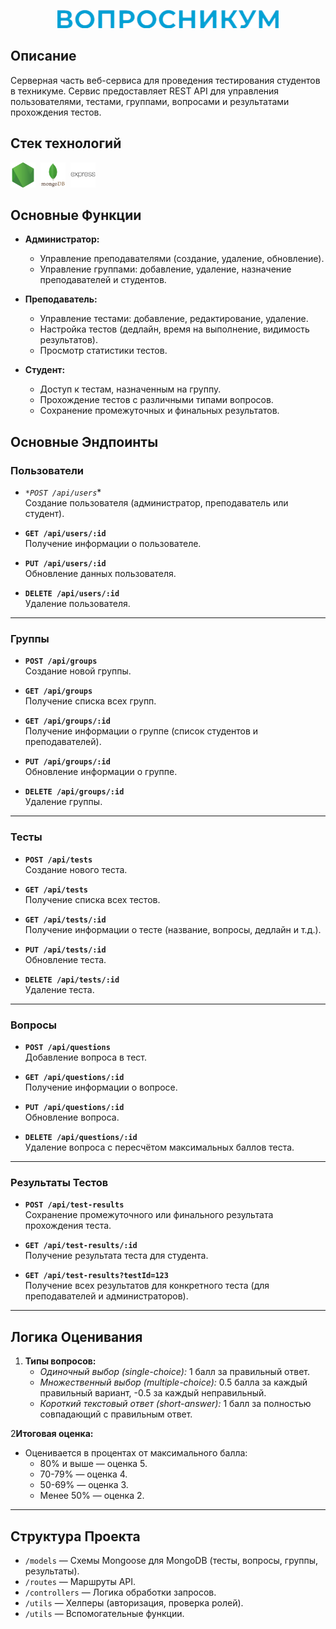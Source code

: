 <p align="center">
  <img src="https://raw.githubusercontent.com/pashkov256/media/refs/heads/main/voprosnikum/logo.png" alt="Project Banner" />
</p>

## Описание  

Серверная часть веб-сервиса для проведения тестирования студентов в техникуме. Сервис предоставляет REST API для управления пользователями, тестами, группами, вопросами и результатами прохождения тестов.  

## Стек технологий
<div>
<img src="https://raw.githubusercontent.com/devicons/devicon/refs/heads/master/icons/nodejs/nodejs-original.svg" title="Node.js" alt="Node.js" width="40" height="40"/>&nbsp;
<img src="https://raw.githubusercontent.com/devicons/devicon/refs/heads/master/icons/mongodb/mongodb-original-wordmark.svg" title="MongoDB" alt="MongoDB" width="40" height="40"/>&nbsp;
<img src="https://raw.githubusercontent.com/devicons/devicon/refs/heads/master/icons/express/express-original-wordmark.svg" title="Express" alt="Express" width="40" height="40"/>&nbsp;
</div>



## Основные Функции  

- **Администратор:**  
  - Управление преподавателями (создание, удаление, обновление).  
  - Управление группами: добавление, удаление, назначение преподавателей и студентов.

- **Преподаватель:**  
  - Управление тестами: добавление, редактирование, удаление.  
  - Настройка тестов (дедлайн, время на выполнение, видимость результатов).  
  - Просмотр статистики тестов.  

- **Студент:**  
  - Доступ к тестам, назначенным на группу.  
  - Прохождение тестов с различными типами вопросов.  
  - Сохранение промежуточных и финальных результатов.  

## Основные Эндпоинты  

### Пользователи  

- *`*POST /api/users`**  
  Создание пользователя (администратор, преподаватель или студент).  

- **`GET /api/users/:id`**  
  Получение информации о пользователе.  

- **`PUT /api/users/:id`**  
  Обновление данных пользователя.  

- **`DELETE /api/users/:id`**  
  Удаление пользователя.  

---

### Группы  

- **`POST /api/groups`**  
  Создание новой группы.  

- **`GET /api/groups`**  
  Получение списка всех групп.  

- **`GET /api/groups/:id`**  
  Получение информации о группе (список студентов и преподавателей).  

- **`PUT /api/groups/:id`**  
  Обновление информации о группе.  

- **`DELETE /api/groups/:id`**  
  Удаление группы.  

---
### Тесты  

- **`POST /api/tests`**  
  Создание нового теста.  

- **`GET /api/tests`**  
  Получение списка всех тестов.  

- **`GET /api/tests/:id`**  
  Получение информации о тесте (название, вопросы, дедлайн и т.д.).  

- **`PUT /api/tests/:id`**  
  Обновление теста.  

- **`DELETE /api/tests/:id`**  
  Удаление теста.  

---

### Вопросы  

- **`POST /api/questions`**  
  Добавление вопроса в тест.  

- **`GET /api/questions/:id`**  
  Получение информации о вопросе.  

- **`PUT /api/questions/:id`**  
  Обновление вопроса.  

- **`DELETE /api/questions/:id`**  
  Удаление вопроса с пересчётом максимальных баллов теста.  

---

### Результаты Тестов  

- **`POST /api/test-results`**  
  Сохранение промежуточного или финального результата прохождения теста.  

- **`GET /api/test-results/:id`**  
  Получение результата теста для студента.  

- **`GET /api/test-results?testId=123`**  
  Получение всех результатов для конкретного теста (для преподавателей и администраторов).  

---

## Логика Оценивания  

1. **Типы вопросов:**  
   - *Одиночный выбор (single-choice):* 1 балл за правильный ответ.  
   - *Множественный выбор (multiple-choice):* 0.5 балла за каждый правильный вариант, -0.5 за каждый неправильный.  
   - *Короткий текстовый ответ (short-answer):* 1 балл за полностью совпадающий с правильным ответ.  


2**Итоговая оценка:**  
   - Оценивается в процентах от максимального балла:  
     - 80% и выше — оценка 5.  
     - 70-79% — оценка 4.  
     - 50-69% — оценка 3.  
     - Менее 50% — оценка 2.  

---

## Структура Проекта

- `/models` — Схемы Mongoose для MongoDB (тесты, вопросы, группы, результаты).
- `/routes` — Маршруты API.
- `/controllers` — Логика обработки запросов.
- `/utils` — Хелперы (авторизация, проверка ролей).
- `/utils` — Вспомогательные функции.
